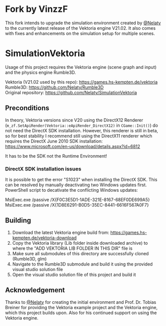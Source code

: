 # Fork by VinzzF
This fork intends to upgrade the simulation environment created by [@Nelaty](https://github.com/Nelaty) to the currently latest release of the Vektoria engine V21.02. It also comes with fixes and enhancements on the simulation setup for multiple scenes.

# SimulationVektoria
Usage of this project requires the Vektoria engine (scene graph and input) and the physics engine Rumble3D.

Vektoria (V21.02 used by this repo): https://games.hs-kempten.de/vektoria  
Rumble3D: https://github.com/Nelaty/Rumble3D  
Original repository: https://github.com/Nelaty/SimulationVektoria  

## Preconditions
In theory, Vektoria versions since V20 using the DirectX12 Renderer (```m_zf.SetApiRender(Vektoria::eApiRender_DirectX12)``` in ```CGame::Init()```) do not need the DirectX SDK installation. However, this renderer is still in beta, so for best stability I recommend still using the DirectX11 renderer which requires the DirectX June 2010 SDK installation: https://www.microsoft.com/en-us/download/details.aspx?id=6812

It has to be the SDK not the Runtime Environment!

### DirectX SDK installation issues
It is possible to get the error "S1023" when installing the DirectX SDK. This can be resolved by manually deactivating two Windows updates first. PowerShell script to decativate the conflicting Windows updates: 

MsiExec.exe /passive /X{F0C3E5D1-1ADE-321E-8167-68EF0DE699A5}  
MsiExec.exe /passive /X{1D8E6291-B0D5-35EC-8441-6616F567A0F7}

## Building
1. Download the latest Vektoria engine build from: https://games.hs-kempten.de/vektoria-download
2. Copy the Vektoria library (Lib folder inside downloaded archive) to where the "ADD VEKTORIA LIB FOLDER IN THIS DIR" file is
3. Make sure all submodules of this directory are successfully cloned (Rumble3D, glm)
4. Navigate to the Rumble3D submodule and build it using the provided visual studio solution file
5. Open the visual studio solution file of this project and build it

## Acknowledgement
Thanks to [@Nelaty](https://github.com/Nelaty) for creating the initial environment and Prof. Dr. Tobias Breiner for providing the Vektoria example project and the Vektoria engine, which this project builds upon. Also for his continued support on using the Vektoria engine.
